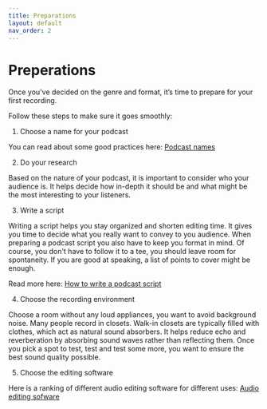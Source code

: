 ```yaml
---
title: Preparations
layout: default
nav_order: 2
---
```


# Preperations

Once you've decided on the genre and format, it’s time to prepare for your first recording.

Follow these steps to make sure it goes smoothly:

1. Choose a name for your podcast 

You can read about some good practices here: [Podcast names](https://podcasters.spotify.com/resources/learn/create/podcast-name.)


2. Do your research

Based on the nature of your podcast, it is important to consider who your audience is. It helps decide how in-depth it should be and what might be the most interesting to your listeners.

3. Write a script

Writing a script helps you stay organized and shorten editing time. It gives you time to decide what you really want to convey to you audience. When preparing a podcast script you also have to keep you format in mind. Of course, you don't have to follow it to a tee, you should leave room for spontaneity. If you are good at speaking, a list of points to cover might be enough. 

Read more here: [How to write a podcast script](https://podcasters.spotify.com/resources/learn/create/how-to-write-podcast-scripts )


4. Choose the recording environment

Choose a room without any loud appliances, you want to avoid background noise. Many people record in closets.  Walk-in closets are typically filled with clothes, which act as natural sound absorbers. It helps reduce echo and reverberation by absorbing sound waves rather than reflecting them. Once you pick a spot to test, test and test some more, you want to ensure the best sound quality possible.

5. Choose the editing software

Here is a ranking of different audio editing software for different uses: 
[Audio editing sofware]( https://www.fiverr.com/resources/guides/music-audio/podcast-editing-software )


